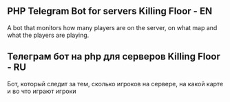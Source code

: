 ## PHP Telegram Bot for servers Killing Floor - EN

A bot that monitors how many players are on the server, on what map and what the players are playing.

## Телеграм бот на php для серверов Killing Floor - RU

Бот, который следит за тем, сколько игроков на сервере, на какой карте и во что играют игроки

